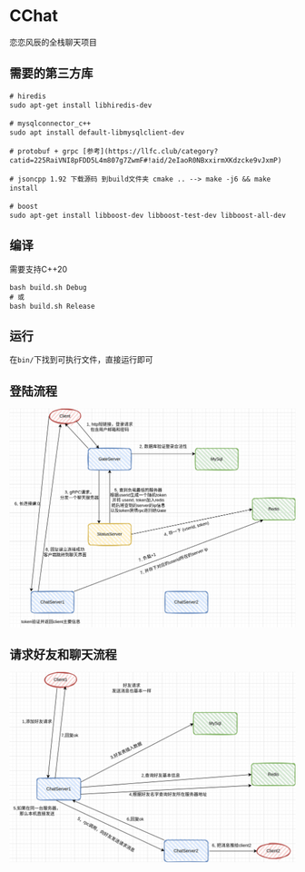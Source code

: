 # CChat

恋恋风辰的全栈聊天项目

## 需要的第三方库

```shell
# hiredis
sudo apt-get install libhiredis-dev

# mysqlconnector_c++
sudo apt install default-libmysqlclient-dev

# protobuf + grpc [参考](https://llfc.club/category?catid=225RaiVNI8pFDD5L4m807g7ZwmF#!aid/2eIaoR0NBxxirmXKdzcke9vJxmP)

# jsoncpp 1.92 下载源码 到build文件夹 cmake .. --> make -j6 && make install

# boost
sudo apt-get install libboost-dev libboost-test-dev libboost-all-dev
```

## 编译

 需要支持C++20

```shell
bash build.sh Debug
# 或
bash build.sh Release
```

## 运行

在`bin/`下找到可执行文件，直接运行即可

## 登陆流程

![alt text](docs/login.drawio.png)

## 请求好友和聊天流程

![docs/addfriend.drawio.png](docs/addfriend.drawio.png)
